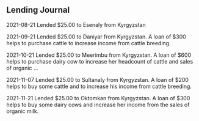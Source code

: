 ## Lending Journal
2021-08-21 Lended $25.00 to Esenaly from Kyrgyzstan

2021-09-21 Lended $25.00 to Daniyar from Kyrgyzstan. A loan of $300 helps to purchase cattle to increase income from cattle breeding.

2021-10-21 Lended $25.00 to Meerimbu from Kyrgyzstan. A loan of $600 helps to purchase dairy cow to increase her headcount of cattle and sales of organic ...

2021-11-07 Lended $25.00 to Sultanaly from Kyrgyzstan. A loan of $200 helps to buy some cattle and to increase his income from cattle breeding.

2021-11-21 Lended $25.00 to Oktomkan from Kyrgyzstan. A loan of $300 helps to buy some dairy cows and increase her income from the sales of organic milk.

